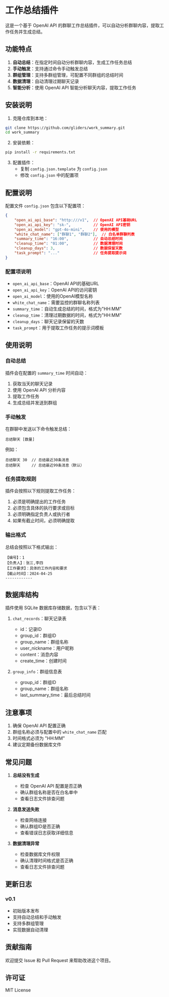 # 工作总结插件

这是一个基于 OpenAI API 的群聊工作总结插件，可以自动分析群聊内容，提取工作任务并生成总结。

## 功能特点

1. **自动总结**：在指定时间自动分析群聊内容，生成工作任务总结
2. **手动触发**：支持通过命令手动触发总结
3. **群组管理**：支持多群组管理，可配置不同群组的总结时间
4. **数据清理**：自动清理过期聊天记录
5. **智能分析**：使用 OpenAI API 智能分析聊天内容，提取工作任务

## 安装说明

1. 克隆仓库到本地：
```bash
git clone https://github.com/gliders/work_summary.git
cd work_summary
```

2. 安装依赖：
```bash
pip install -r requirements.txt
```

3. 配置插件：
   - 复制 `config.json.template` 为 `config.json`
   - 修改 `config.json` 中的配置项

## 配置说明

配置文件 `config.json` 包含以下配置项：

```json
{
    "open_ai_api_base": "http:///v1",  // OpenAI API基础URL
    "open_ai_api_key": "sk-",          // OpenAI API密钥
    "open_ai_model": "gpt-4o-mini",    // 使用的模型
    "white_chat_name": ["群聊1", "群聊2"],  // 白名单群聊列表
    "summary_time": "16:00",           // 自动总结时间
    "cleanup_time": "01:00",           // 数据清理时间
    "cleanup_days": 3,                 // 数据保留天数
    "task_prompt": "..."               // 任务提取提示词
}
```

### 配置项说明

- `open_ai_api_base`：OpenAI API的基础URL
- `open_ai_api_key`：OpenAI API的访问密钥
- `open_ai_model`：使用的OpenAI模型名称
- `white_chat_name`：需要监控的群聊名称列表
- `summary_time`：自动生成总结的时间，格式为"HH:MM"
- `cleanup_time`：清理过期数据的时间，格式为"HH:MM"
- `cleanup_days`：聊天记录保留的天数
- `task_prompt`：用于提取工作任务的提示词模板

## 使用说明

### 自动总结

插件会在配置的 `summary_time` 时间自动：
1. 获取当天的聊天记录
2. 使用 OpenAI API 分析内容
3. 提取工作任务
4. 生成总结并发送到群组

### 手动触发

在群聊中发送以下命令触发总结：
```
总结聊天 [数量]
```
例如：
```
总结聊天 30  // 总结最近30条消息
总结聊天     // 总结最近99条消息（默认）
```

### 任务提取规则

插件会按照以下规则提取工作任务：
1. 必须是明确提出的工作任务
2. 必须包含具体的执行要求或目标
3. 必须明确指定负责人或执行者
4. 如果有截止时间，必须明确提取

### 输出格式

总结会按照以下格式输出：
```
【编号】：1
【负责人】：张三,李四
【工作要求】：具体的工作内容和要求
【截止时间】：2024-04-25
------------
```

## 数据库结构

插件使用 SQLite 数据库存储数据，包含以下表：

1. `chat_records`：聊天记录表
   - id：记录ID
   - group_id：群组ID
   - group_name：群组名称
   - user_nickname：用户昵称
   - content：消息内容
   - create_time：创建时间

2. `group_info`：群组信息表
   - group_id：群组ID
   - group_name：群组名称
   - last_summary_time：最后总结时间

## 注意事项

1. 确保 OpenAI API 配置正确
2. 群组名称必须与配置中的 `white_chat_name` 匹配
3. 时间格式必须为 "HH:MM"
4. 建议定期备份数据库文件

## 常见问题

1. **总结没有生成**
   - 检查 OpenAI API 配置是否正确
   - 确认群组名称是否在白名单中
   - 查看日志文件排查问题

2. **消息发送失败**
   - 检查网络连接
   - 确认群组ID是否正确
   - 查看错误日志获取详细信息

3. **数据清理异常**
   - 检查数据库文件权限
   - 确认清理时间格式是否正确
   - 查看日志文件排查问题

## 更新日志

### v0.1
- 初始版本发布
- 支持自动总结和手动触发
- 支持多群组管理
- 实现数据自动清理

## 贡献指南

欢迎提交 Issue 和 Pull Request 来帮助改进这个项目。

## 许可证

MIT License

